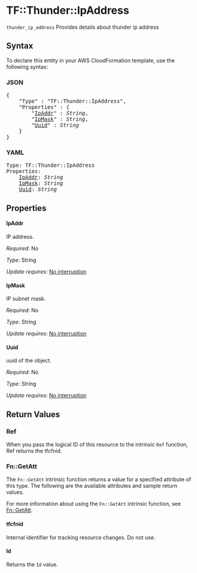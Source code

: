 # TF::Thunder::IpAddress

`thunder_ip_address` Provides details about thunder ip address

## Syntax

To declare this entity in your AWS CloudFormation template, use the following syntax:

### JSON

<pre>
{
    "Type" : "TF::Thunder::IpAddress",
    "Properties" : {
        "<a href="#ipaddr" title="IpAddr">IpAddr</a>" : <i>String</i>,
        "<a href="#ipmask" title="IpMask">IpMask</a>" : <i>String</i>,
        "<a href="#uuid" title="Uuid">Uuid</a>" : <i>String</i>
    }
}
</pre>

### YAML

<pre>
Type: TF::Thunder::IpAddress
Properties:
    <a href="#ipaddr" title="IpAddr">IpAddr</a>: <i>String</i>
    <a href="#ipmask" title="IpMask">IpMask</a>: <i>String</i>
    <a href="#uuid" title="Uuid">Uuid</a>: <i>String</i>
</pre>

## Properties

#### IpAddr

IP address.

_Required_: No

_Type_: String

_Update requires_: [No interruption](https://docs.aws.amazon.com/AWSCloudFormation/latest/UserGuide/using-cfn-updating-stacks-update-behaviors.html#update-no-interrupt)

#### IpMask

IP subnet mask.

_Required_: No

_Type_: String

_Update requires_: [No interruption](https://docs.aws.amazon.com/AWSCloudFormation/latest/UserGuide/using-cfn-updating-stacks-update-behaviors.html#update-no-interrupt)

#### Uuid

uuid of the object.

_Required_: No

_Type_: String

_Update requires_: [No interruption](https://docs.aws.amazon.com/AWSCloudFormation/latest/UserGuide/using-cfn-updating-stacks-update-behaviors.html#update-no-interrupt)

## Return Values

### Ref

When you pass the logical ID of this resource to the intrinsic `Ref` function, Ref returns the tfcfnid.

### Fn::GetAtt

The `Fn::GetAtt` intrinsic function returns a value for a specified attribute of this type. The following are the available attributes and sample return values.

For more information about using the `Fn::GetAtt` intrinsic function, see [Fn::GetAtt](https://docs.aws.amazon.com/AWSCloudFormation/latest/UserGuide/intrinsic-function-reference-getatt.html).

#### tfcfnid

Internal identifier for tracking resource changes. Do not use.

#### Id

Returns the <code>Id</code> value.

